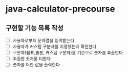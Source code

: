 # java-calculator-precourse

## 구현할 기능 목록 작성

- [ ] 사용자로부터 문자열을 입력받는다
- [ ] 사용자가 커스텀 구분자를 지정했는지 확인한다
- [ ] 구분자(쉼표,콜론, 커스텀 구분자)를 기준으로 숫자를 추출한다
- [ ] 추출한 숫자를 더한다
- [ ] 숫자를 더한 값을 출력한다
